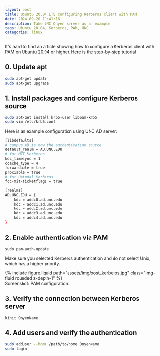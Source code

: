 ```yaml
---
layout: post
title: Ubuntu 20.04 LTS configuring Kerberos client with PAM 
date: 2024-09-20 11:41:16
description: Take UNC Onyen server as an example
tags: Ubuntu 20.04, Kerberos, PAM, UNC
categories: linux
---
```


It's hard to find an article showing how to configure a Kerberos client with PAM on Ubuntu 20.04 or higher. Here is the step-by-step tutorial 
## 0. Update apt

````bash
sudo apt-get update
sudo apt-get upgrade
````

## 1. Install packages and configure Kerberos source

````bash
sudo apt-get install krb5-user libpam-krb5
sudo vim /etc/krb5.conf
````

Here is an example configuration using UNC AD server:

````bash
[libdefaults]
# campus AD is now the authentication source
default_realm = AD.UNC.EDU
# for MIT Kerberos
kdc_timesync = 1
ccache_type = 4
forwardable = true
proxiable = true
# for Heimdal Kerberos
fcc-mit-ticketflags = true

[realms]
AD.UNC.EDU = {
    kdc = addc0.ad.unc.edu
    kdc = addc1.ad.unc.edu
    kdc = addc2.ad.unc.edu
    kdc = addc3.ad.unc.edu
    kdc = addc4.ad.unc.edu
}
````

## 2. Enable authentication via PAM
`sudo pam-auth-update`

Make sure you selected Kerberos authentication and do not select Unix, which has a higher priority.
<div class="row mt-3">
    <div class="col-sm mt-3 mt-md-0">
        {% include figure.liquid path="assets/img/post_kerberos.jpg" class="img-fluid rounded z-depth-1" %}
    </div>
</div>
<div class="caption">
    Screenshot: PAM configuration.
</div>

## 3. Verify the connection between Kerberos server
`kinit OnyenName`

## 4. Add users and verify the authentication
````bash
sudo adduser --home /path/to/home OnyenName
sudo login
````